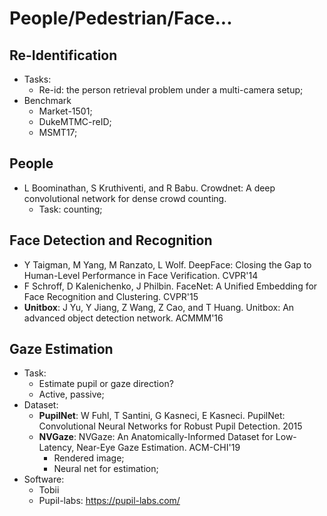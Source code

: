 # People/Pedestrian/Face...

## Re-Identification
- Tasks:
	- Re-id: the person retrieval problem under a multi-camera setup;
- Benchmark
	- Market-1501;
	- DukeMTMC-reID;
	- MSMT17;

## People
- L Boominathan, S Kruthiventi, and R Babu. Crowdnet: A deep convolutional network for dense crowd counting. 
	- Task: counting;

## Face Detection and Recognition
- Y Taigman, M Yang, M Ranzato, L Wolf. DeepFace: Closing the Gap to Human-Level Performance in Face Verification. CVPR'14
- F Schroff, D Kalenichenko, J Philbin. FaceNet: A Unified Embedding for Face Recognition and Clustering. CVPR'15
- **Unitbox**: J Yu, Y Jiang, Z Wang, Z Cao, and T Huang. Unitbox: An advanced object detection network. ACMMM'16

## Gaze Estimation
- Task:
	- Estimate pupil or gaze direction?
	- Active, passive;
- Dataset:
	- **PupilNet**: W Fuhl, T Santini, G Kasneci, E Kasneci. PupilNet: Convolutional Neural Networks for Robust Pupil Detection. 2015
	- **NVGaze**: NVGaze: An Anatomically-Informed Dataset for Low-Latency, Near-Eye Gaze Estimation. ACM-CHI'19
		- Rendered image;
		- Neural net for estimation;
- Software:
	- Tobii
	- Pupil-labs: https://pupil-labs.com/
